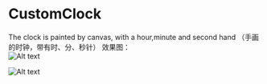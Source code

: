 # CustomClock
The clock is painted by canvas, with a hour,minute and second hand （手画的时钟，带有时、分、秒针） 
效果图：   
![Alt text](https://github.com/xuningjack/CustomClock/raw/master/images/0.jpg)

![Alt text](https://github.com/xuningjack/CustomClock/raw/master/images/1.jpg)
